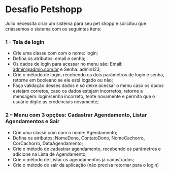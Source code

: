 # Desafio Petshopp

Julio necessita criar um sistema para seu pet shopp e solicitou que criássemos o sistema com os seguintes itens:

### 1 - Tela de login

- Crie uma classe com com o nome: login;
- Defina os atributos: email e senha;
- Os dados de login para acessar no menu são: Email: admin@admin.com.br e Senha: admin123;
- Crie o método de login, recebendo os dois parâmetros de login e senha, retorne em booleano se ele está logado ou não;
- Faça validação desses dados e só deixe acessar o menu caso os dados estejam corretos, caso os dados estejam incorretos, retorne a mensagem: login/senha incorreto, tente novamente e permita que o usuário digite as credenciais novamente;
  
### 2 – Menu com 3 opções: Cadastrar Agendamento, Listar Agendamentos e Sair

- Crie uma classe com com o nome: Agendamento;
- Defina os atributos: NomeDono, ContatoDono, NomeCachorro, CorCachorro, DataAgendamento;
- Crie o método de cadastrar agendamento, recebendo os parâmetros e adicione na Lista de Agendamento;
- Crie o método de Listar os agendamentos já cadastrados;
- Crie o método de sair da aplicação (não precisa retornar para o login)
